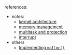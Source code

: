references:
* notes:
    * [kernel architecture](https://github.com/lolyu/aoi/blob/master/books/a_heavily_commented_linux_kernel_source_code/chapter05_linux_kernel_architecture/kernel_achitecture.md)
    * [memory management](https://github.com/lolyu/aoi/blob/master/books/a_heavily_commented_linux_kernel_source_code/chapter05_linux_kernel_architecture/memory_management.md)
    * [multitask and protection](https://github.com/lolyu/aoi/blob/master/books/a_heavily_commented_linux_kernel_source_code/chapter05_linux_kernel_architecture/multitask_and_protection.md)
    * [interrupt](https://github.com/lolyu/aoi/blob/master/books/a_heavily_commented_linux_kernel_source_code/chapter05_linux_kernel_architecture/interrupt.md)
* others
    * [Implementing `malloc()`](https://moss.cs.iit.edu/cs351/slides/slides-malloc.pdf)
